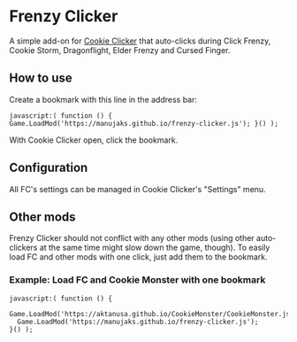 # Frenzy Clicker

A simple add-on for [Cookie Clicker](http://orteil.dashnet.org/cookieclicker/) that auto-clicks during Click Frenzy, Cookie Storm, Dragonflight, Elder Frenzy and Cursed Finger.

## How to use

Create a bookmark with this line in the address bar:

    javascript:( function () { Game.LoadMod('https://manujaks.github.io/frenzy-clicker.js'); }() );

With Cookie Clicker open, click the bookmark.

## Configuration
All FC's settings can be managed in Cookie Clicker's "Settings" menu.

## Other mods
Frenzy Clicker should not conflict with any other mods (using other auto-clickers at the same time might slow down the game, though). To easily load FC and other mods with one click, just add them to the bookmark.

### Example: Load FC and Cookie Monster with one bookmark

    javascript:( function () {
      Game.LoadMod('https://aktanusa.github.io/CookieMonster/CookieMonster.js');
      Game.LoadMod('https://manujaks.github.io/frenzy-clicker.js');
    }() );
